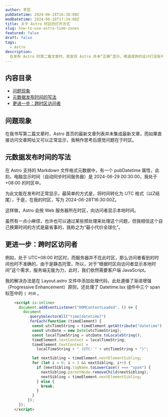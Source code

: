 ```yaml
---
author: 李昆
pubDatetime: 2024-06-28T16:30:00Z
modDatetime: 2024-06-28T17:34:00Z
title: 关于 Astro 时区的打开方式
slug: how-to-use-astro-time-zones
featured: false
draft: false
tags:
  - Astro
description:
  在发布 Astro 时第二篇文章时，我发现 Astro 并未“正确”显示，难道成熟的设计们没有考虑此问题吗？
---
```


## 内容目录

* [问题现象](#问题现象)
* [元数据发布时间的写法](#元数据发布时间的写法)
* [更进一步：跨时区访问者](#更进一步跨时区访问者)

## 问题现象

在我书写第二篇文章时，Astro 首页的最新文章列表并未集成最新文章，而如果直接访问文章网址又可以正常显示，我稍作思考后感觉问题在于时区。

## 元数据发布时间的写法

在 Astro 支持的 Markdown 文件格式元数据中，有一个 pubDatetime 属性，此刻，电脑显示时间（自动同步时间服务器）是 2024-06-29 00:30:00，我处于 +08:00 的时区中。

为此文能在发布时正常显示，最简单的方式是，将时间转化为 UTC 格式（以Z结尾），于是，在我的时区，写为 2024-06-28T16:30:00Z。

这样做，Astro 会按 Web 服务器所在时区，向访问者显示本地时间。

虽然有一点小麻烦，也许也可以通过某些预处理来处理这个问题，但我相信这个自己换算时间的方式是最省事的，我称之为“最小代价全球化”。

## 更进一步：跨时区访问者

例如，处于 UTC+08:00 时区时，而服务器并不在此时区，那么访问者看到的时间也时不准确的，由于是静态托管，所以，对于“根据时区向访问者显示本地时间”这个需求，服务端无能为力，此时，我们依然需要客户端 JavaScript。

我的解决办法是在 Layout.astro 文件中添加处理代码，此处遵循了渐进增强（Progressive Enhancement）原则，还处理了 Datetime.tsx 组件中三个 span 标签中的 `| 时间` 。

``` html
    <script is:inline>
      document.addEventListener("DOMContentLoaded", () => {
        document
          .querySelectorAll("time[datetime]")
          .forEach(function (timeElement) {
            const utcTimeString = timeElement.getAttribute("datetime");
            const utcDate = new Date(utcTimeString);
            const localTimeString = utcDate.toLocaleString();
            timeElement.textContent = localTimeString;
            timeElement.textContent =
              localTimeString + " (UTC: " + utcTimeString + ")";

            let nextSibling = timeElement.nextElementSibling;
            for (let i = 0; i < 3 && nextSibling; i++) {
              if (nextSibling.tagName.toLowerCase() === "span") {
                nextSibling.parentNode.removeChild(nextSibling);
                nextSibling = timeElement.nextElementSibling;
              } else {
                break;
              }
            }
          });
      });
    </script>
```